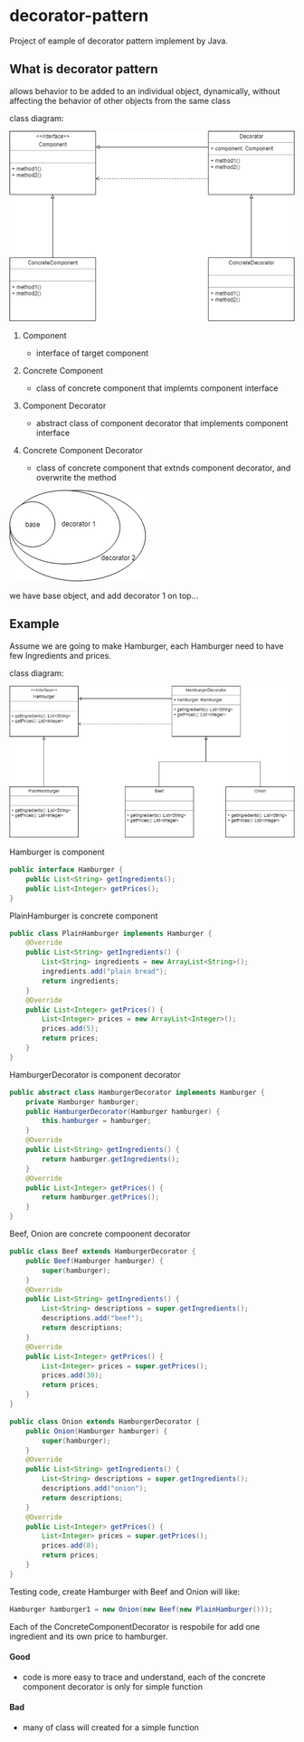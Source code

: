# decorator-pattern
Project of eample of decorator pattern implement by Java.

## What is decorator pattern
allows behavior to be added to an individual object, dynamically, without affecting the behavior of other objects from the same class

class diagram:

![decorator pattern](https://github.com/kan01234/design-patterns/blob/master/decorator-pattern/decorator-pattern.png)

1. Component
    - interface of target component

2. Concrete Component
    - class of concrete component that implemts component interface

3. Component Decorator
    - abstract class of component decorator that implements component interface

4. Concrete Component Decorator
    - class of concrete component that extnds component decorator, and overwrite the method

![decorator pattern shape](https://github.com/kan01234/design-patterns/blob/master/decorator-pattern/decorator-pattern-shape.png)

we have base object, and add decorator 1 on top...

## Example
Assume we are going to make Hamburger, each Hamburger need to have few Ingredients and prices.

class diagram:

![decorator pattern example](https://github.com/kan01234/design-patterns/blob/master/decorator-pattern/decorator-pattern-example.png)

Hamburger is component
```java
public interface Hamburger {
    public List<String> getIngredients();
    public List<Integer> getPrices();
}
```

PlainHamburger is concrete component
```java
public class PlainHamburger implements Hamburger {
    @Override
    public List<String> getIngredients() {
        List<String> ingredients = new ArrayList<String>();
        ingredients.add("plain bread");
        return ingredients;
    }
    @Override
    public List<Integer> getPrices() {
        List<Integer> prices = new ArrayList<Integer>();
        prices.add(5);
        return prices;
    }
}
```

HamburgerDecorator is component decorator
```java
public abstract class HamburgerDecorator implements Hamburger {
    private Hamburger hamburger;
    public HamburgerDecorator(Hamburger hamburger) {
        this.hamburger = hamburger;
    }
    @Override
    public List<String> getIngredients() {
        return hamburger.getIngredients();
    }
    @Override
    public List<Integer> getPrices() {
        return hamburger.getPrices();
    }
}
```

Beef, Onion are concrete compoonent decorator
```java
public class Beef extends HamburgerDecorator {
    public Beef(Hamburger hamburger) {
        super(hamburger);
    }
    @Override
    public List<String> getIngredients() {
        List<String> descriptions = super.getIngredients();
        descriptions.add("beef");
        return descriptions;
    }
    @Override
    public List<Integer> getPrices() {
        List<Integer> prices = super.getPrices();
        prices.add(30);
        return prices;
    }
}
```

```java
public class Onion extends HamburgerDecorator {
    public Onion(Hamburger hamburger) {
        super(hamburger);
    }
    @Override
    public List<String> getIngredients() {
        List<String> descriptions = super.getIngredients();
        descriptions.add("onion");
        return descriptions;
    }
    @Override
    public List<Integer> getPrices() {
        List<Integer> prices = super.getPrices();
        prices.add(8);
        return prices;
    }
}
```

Testing code, create Hamburger with Beef and Onion will like:
```java
Hamburger hamburger1 = new Onion(new Beef(new PlainHamburger()));
```
Each of the ConcreteComponentDecorator is respobile for add one ingredient and its own price to hamburger.

#### Good
- code is more easy to trace and understand, each of the concrete component decorator is only for simple function

#### Bad
- many of class will created for a simple function
